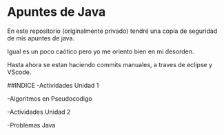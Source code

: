 # Apuntes de Java

En este repositorio (originalmente privado) tendré una copia de seguridad de mis apuntes de java.

Igual es un poco caótico pero yo me oriento bien en mi desorden.

Hasta ahora se estan haciendo commits manuales, a traves de eclipse y VScode.

##INDICE
-Actividades Unidad 1

-Algoritmos en Pseudocodigo

-Actividades Unidad 2

-Problemas Java
